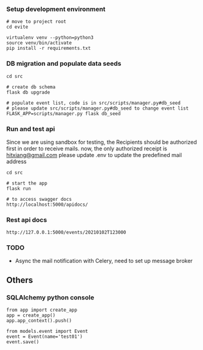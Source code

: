 ### Setup development environment
```
# move to project root
cd evite

virtualenv venv --python=python3
source venv/bin/activate
pip install -r requirements.txt
```

### DB migration and populate data seeds
```angular2html
cd src

# create db schema
flask db upgrade

# populate event list, code is in src/scripts/manager.py#db_seed
# please update src/scripts/manager.py#db_seed to change event list
FLASK_APP=scripts/manager.py flask db_seed
```

### Run and test api
Since we are using sandbox for testing, the Recipients should be authorized first 
in order to receive mails.
now, the only authorized receipt is hitxiang@gmail.com
please update .env to update the predefined mail address
```angular2html
cd src

# start the app
flask run

# to access swagger docs
http://localhost:5000/apidocs/
```

### Rest api docs
```angular2html
http://127.0.0.1:5000/events/20210102T123000
```

### TODO
- Async the mail notification with Celery, need to set up message broker 

## Others
### SQLAlchemy python console
```
from app import create_app
app = create_app()
app.app_context().push()

from models.event import Event
event = Event(name='test01')
event.save()
```




